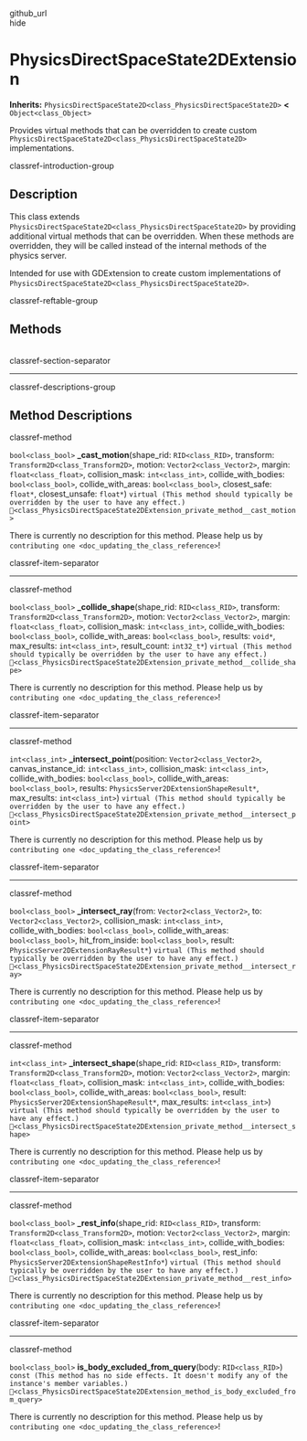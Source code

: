 github\_url  
hide

# PhysicsDirectSpaceState2DExtension

**Inherits:**
`PhysicsDirectSpaceState2D<class_PhysicsDirectSpaceState2D>` **&lt;**
`Object<class_Object>`

Provides virtual methods that can be overridden to create custom
`PhysicsDirectSpaceState2D<class_PhysicsDirectSpaceState2D>`
implementations.

classref-introduction-group

## Description

This class extends
`PhysicsDirectSpaceState2D<class_PhysicsDirectSpaceState2D>` by
providing additional virtual methods that can be overridden. When these
methods are overridden, they will be called instead of the internal
methods of the physics server.

Intended for use with GDExtension to create custom implementations of
`PhysicsDirectSpaceState2D<class_PhysicsDirectSpaceState2D>`.

classref-reftable-group

## Methods

<table>
<tbody>
<tr>
</tr>
<tr>
</tr>
<tr>
</tr>
<tr>
</tr>
<tr>
</tr>
<tr>
</tr>
<tr>
</tr>
</tbody>
</table>

classref-section-separator

------------------------------------------------------------------------

classref-descriptions-group

## Method Descriptions

classref-method

`bool<class_bool>` **\_cast\_motion**(shape\_rid: `RID<class_RID>`,
transform: `Transform2D<class_Transform2D>`, motion:
`Vector2<class_Vector2>`, margin: `float<class_float>`, collision\_mask:
`int<class_int>`, collide\_with\_bodies: `bool<class_bool>`,
collide\_with\_areas: `bool<class_bool>`, closest\_safe: `float*`,
closest\_unsafe: `float*`)
`virtual (This method should typically be overridden by the user to have any effect.)`
`🔗<class_PhysicsDirectSpaceState2DExtension_private_method__cast_motion>`

There is currently no description for this method. Please help us by
`contributing one <doc_updating_the_class_reference>`!

classref-item-separator

------------------------------------------------------------------------

classref-method

`bool<class_bool>` **\_collide\_shape**(shape\_rid: `RID<class_RID>`,
transform: `Transform2D<class_Transform2D>`, motion:
`Vector2<class_Vector2>`, margin: `float<class_float>`, collision\_mask:
`int<class_int>`, collide\_with\_bodies: `bool<class_bool>`,
collide\_with\_areas: `bool<class_bool>`, results: `void*`,
max\_results: `int<class_int>`, result\_count: `int32_t*`)
`virtual (This method should typically be overridden by the user to have any effect.)`
`🔗<class_PhysicsDirectSpaceState2DExtension_private_method__collide_shape>`

There is currently no description for this method. Please help us by
`contributing one <doc_updating_the_class_reference>`!

classref-item-separator

------------------------------------------------------------------------

classref-method

`int<class_int>` **\_intersect\_point**(position:
`Vector2<class_Vector2>`, canvas\_instance\_id: `int<class_int>`,
collision\_mask: `int<class_int>`, collide\_with\_bodies:
`bool<class_bool>`, collide\_with\_areas: `bool<class_bool>`, results:
`PhysicsServer2DExtensionShapeResult*`, max\_results: `int<class_int>`)
`virtual (This method should typically be overridden by the user to have any effect.)`
`🔗<class_PhysicsDirectSpaceState2DExtension_private_method__intersect_point>`

There is currently no description for this method. Please help us by
`contributing one <doc_updating_the_class_reference>`!

classref-item-separator

------------------------------------------------------------------------

classref-method

`bool<class_bool>` **\_intersect\_ray**(from: `Vector2<class_Vector2>`,
to: `Vector2<class_Vector2>`, collision\_mask: `int<class_int>`,
collide\_with\_bodies: `bool<class_bool>`, collide\_with\_areas:
`bool<class_bool>`, hit\_from\_inside: `bool<class_bool>`, result:
`PhysicsServer2DExtensionRayResult*`)
`virtual (This method should typically be overridden by the user to have any effect.)`
`🔗<class_PhysicsDirectSpaceState2DExtension_private_method__intersect_ray>`

There is currently no description for this method. Please help us by
`contributing one <doc_updating_the_class_reference>`!

classref-item-separator

------------------------------------------------------------------------

classref-method

`int<class_int>` **\_intersect\_shape**(shape\_rid: `RID<class_RID>`,
transform: `Transform2D<class_Transform2D>`, motion:
`Vector2<class_Vector2>`, margin: `float<class_float>`, collision\_mask:
`int<class_int>`, collide\_with\_bodies: `bool<class_bool>`,
collide\_with\_areas: `bool<class_bool>`, result:
`PhysicsServer2DExtensionShapeResult*`, max\_results: `int<class_int>`)
`virtual (This method should typically be overridden by the user to have any effect.)`
`🔗<class_PhysicsDirectSpaceState2DExtension_private_method__intersect_shape>`

There is currently no description for this method. Please help us by
`contributing one <doc_updating_the_class_reference>`!

classref-item-separator

------------------------------------------------------------------------

classref-method

`bool<class_bool>` **\_rest\_info**(shape\_rid: `RID<class_RID>`,
transform: `Transform2D<class_Transform2D>`, motion:
`Vector2<class_Vector2>`, margin: `float<class_float>`, collision\_mask:
`int<class_int>`, collide\_with\_bodies: `bool<class_bool>`,
collide\_with\_areas: `bool<class_bool>`, rest\_info:
`PhysicsServer2DExtensionShapeRestInfo*`)
`virtual (This method should typically be overridden by the user to have any effect.)`
`🔗<class_PhysicsDirectSpaceState2DExtension_private_method__rest_info>`

There is currently no description for this method. Please help us by
`contributing one <doc_updating_the_class_reference>`!

classref-item-separator

------------------------------------------------------------------------

classref-method

`bool<class_bool>` **is\_body\_excluded\_from\_query**(body:
`RID<class_RID>`)
`const (This method has no side effects. It doesn't modify any of the instance's member variables.)`
`🔗<class_PhysicsDirectSpaceState2DExtension_method_is_body_excluded_from_query>`

There is currently no description for this method. Please help us by
`contributing one <doc_updating_the_class_reference>`!
